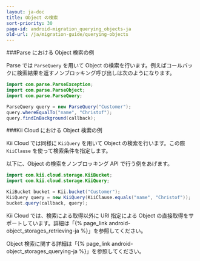 ```yaml
---
layout: ja-doc
title: Object の検索
sort-priority: 30
page-id: android-migration_querying_objects-ja
old-url: /ja/migration-guide/querying-objects
---
```

###Parse における Object 検索の例

Parse では `ParseQuery` を用いて Object の検索を行います。例えばコールバックに検索結果を返すノンブロッキング呼び出しは次のようになります。

```java
import com.parse.ParseException;
import com.parse.ParseObject;
import com.parse.ParseQuery;

ParseQuery query = new ParseQuery("Customer");
query.whereEqualTo("name", "Christof");
query.findInBackground(callback);
```

###Kii Cloud における Object 検索の例

Kii Cloud では同様に `KiiQuery` を用いて Object の検索を行います。この際 `KiiClause` を使って検索条件を指定します。

以下に、Object の検索をノンブロッキング API で行う例をあげます。

```java
import com.kii.cloud.storage.KiiBucket;
import com.kii.cloud.storage.KiiQuery;

KiiBucket bucket = Kii.bucket("Customer");
KiiQuery query = new KiiQuery(KiiClause.equals("name", "Christof"));
bucket.query(callback, query);
```

Kii Cloud では、検索による取得以外に URI 指定による Object の直接取得をサポートしています。詳細は「{% page_link android-object_storages_retrieving-ja %}」を参照してください。

Object 検索に関する詳細は「{% page_link android-object_storages_querying-ja %}」を参照してください。
